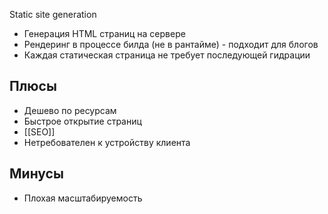 Static site generation

- Генерация HTML страниц на сервере
- Рендеринг в процессе билда (не в рантайме) - подходит для блогов
- Каждая статическая страница не требует последующей гидрации

## Плюсы
- Дешево по ресурсам
- Быстрое открытие страниц
- [[SEO]]
- Нетребователен к устройству клиента

## Минусы
- Плохая масштабируемость